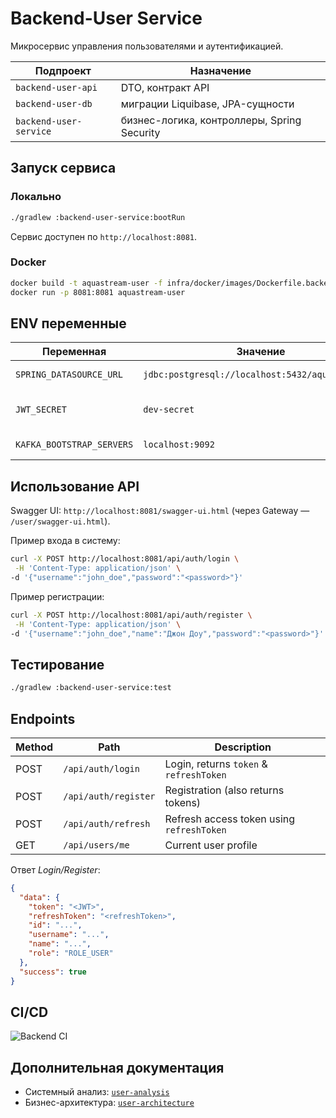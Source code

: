 # Backend-User Service

Микросервис управления пользователями и аутентификацией.

| Подпроект | Назначение |
|-----------|-----------|
| `backend-user-api`     | DTO, контракт API |
| `backend-user-db`      | миграции Liquibase, JPA-сущности |
| `backend-user-service` | бизнес-логика, контроллеры, Spring Security |

## Запуск сервиса

### Локально
```bash
./gradlew :backend-user-service:bootRun
```
Сервис доступен по `http://localhost:8081`.

### Docker
```bash
docker build -t aquastream-user -f infra/docker/images/Dockerfile.backend-user .
docker run -p 8081:8081 aquastream-user
```

## ENV переменные
| Переменная | Значение | Описание |
|------------|----------|----------|
| `SPRING_DATASOURCE_URL` | `jdbc:postgresql://localhost:5432/aquastream_db` | База PostgreSQL |
| `JWT_SECRET` | `dev-secret` | Ключ подписи HMAC |
| `KAFKA_BOOTSTRAP_SERVERS` | `localhost:9092` | Kafka bootstrap |

## Использование API
Swagger UI: `http://localhost:8081/swagger-ui.html` (через Gateway — `/user/swagger-ui.html`).

Пример входа в систему:
```bash
curl -X POST http://localhost:8081/api/auth/login \
 -H 'Content-Type: application/json' \
-d '{"username":"john_doe","password":"<password>"}'
```

Пример регистрации:
```bash
curl -X POST http://localhost:8081/api/auth/register \
 -H 'Content-Type: application/json' \
-d '{"username":"john_doe","name":"Джон Доу","password":"<password>"}'
```

## Тестирование
```bash
./gradlew :backend-user-service:test
```

## Endpoints

| Method | Path | Description |
|--------|------|-------------|
| POST | `/api/auth/login` | Login, returns `token` & `refreshToken` |
| POST | `/api/auth/register` | Registration (also returns tokens) |
| POST | `/api/auth/refresh` | Refresh access token using `refreshToken` |
| GET  | `/api/users/me` | Current user profile |

Ответ *Login/Register*:

```json
{
  "data": {
    "token": "<JWT>",
    "refreshToken": "<refreshToken>",
    "id": "...",
    "username": "...",
    "name": "...",
    "role": "ROLE_USER"
  },
  "success": true
}
```

## CI/CD
![Backend CI](https://github.com/egorov-ma/aquastream/actions/workflows/backend-ci.yml/badge.svg)

## Дополнительная документация
- Системный анализ: [`user-analysis`](../infra/docs/system-analysis/user-analysis.md)
- Бизнес-архитектура: [`user-architecture`](../infra/docs/business-architecture/user-architecture.md)